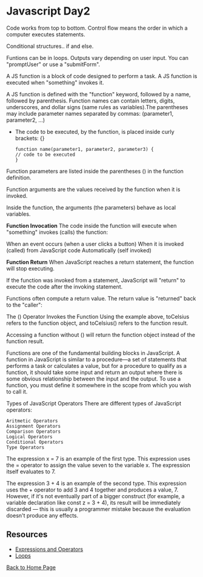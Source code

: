 # Javascript Day2

Code works from top to bottom. Control flow means the order in which a computer executes statements.

Conditional structures.. if and else.

Funtions can be in loops. Outputs vary depending on user input. You can "promptUser" or use a "submitForm".

A JS function is a block of code designed to perform a task. A JS function is executed when "something" invokes it.

A JS function is defined with the "function" keyword, followed by a name, followed by parenthesis. Function names can contain letters, digits, underscores, and dollar signs (same rules as variables).The parentheses may include parameter names separated by commas:
(parameter1, parameter2, ...)

* The code to be executed, by the function, is placed inside curly brackets: {}

      function name(parameter1, parameter2, parameter3) {
      // code to be executed
      }

Function parameters are listed inside the parentheses () in the function definition.

Function arguments are the values received by the function when it is invoked.

Inside the function, the arguments (the parameters) behave as local variables.

**Function Invocation**
The code inside the function will execute when "something" invokes (calls) the function:

When an event occurs (when a user clicks a button)
When it is invoked (called) from JavaScript code
Automatically (self invoked)

**Function Return**
When JavaScript reaches a return statement, the function will stop executing.

If the function was invoked from a statement, JavaScript will "return" to execute the code after the invoking statement.

Functions often compute a return value. The return value is "returned" back to the "caller":

The () Operator Invokes the Function
Using the example above, toCelsius refers to the function object, and toCelsius() refers to the function result.

Accessing a function without () will return the function object instead of the function result.

Functions are one of the fundamental building blocks in JavaScript. A function in JavaScript is similar to a procedure—a set of statements that performs a task or calculates a value, but for a procedure to qualify as a function, it should take some input and return an output where there is some obvious relationship between the input and the output. To use a function, you must define it somewhere in the scope from which you wish to call it.

Types of JavaScript Operators
There are different types of JavaScript operators:

    Aritmetic Operators
    Assignment Operators
    Comparison Operators
    Logical Operators
    Conditional Operators
    Type Operators

The expression x = 7 is an example of the first type. This expression uses the = operator to assign the value seven to the variable x. The expression itself evaluates to 7.

The expression 3 + 4 is an example of the second type. This expression uses the + operator to add 3 and 4 together and produces a value, 7. However, if it's not eventually part of a bigger construct (for example, a variable declaration like const z = 3 + 4), its result will be immediately discarded — this is usually a programmer mistake because the evaluation doesn't produce any effects.

## Resources

* [Expressions and Operators](https://developer.mozilla.org/en-US/docs/Web/JavaScript/Guide/Expressions_and_Operators)
* [Loops](https://developer.mozilla.org/en-US/docs/Web/JavaScript/Guide/Loops_and_iteration)

[Back to Home Page](../README.md)
